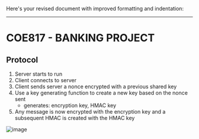 Here's your revised document with improved formatting and indentation:

---

# COE817 - BANKING PROJECT 

## Protocol 
1. Server starts to run
2. Client connects to server
3. Client sends server a nonce encrypted with a previous shared key
4. Use a key generating function to create a new key based on the nonce sent
    - generates: encryption key, HMAC key 
5. Any message is now encrypted with the encryption key and a subsequent HMAC is created with the HMAC key

![image](https://github.com/saikot-paul/COE817-PROJECT/assets/79386282/c844081c-cc98-41fd-a06a-f02831ef5ac9)

